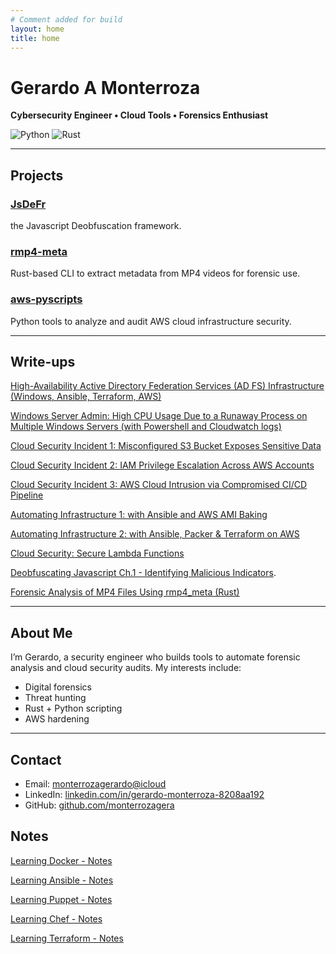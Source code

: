 ```yaml
---
# Comment added for build
layout: home
title: home
---
```


# Gerardo A Monterroza

**Cybersecurity Engineer • Cloud Tools • Forensics Enthusiast**

![Python](https://img.shields.io/badge/Python-3.10-blue?logo=python)
![Rust](https://img.shields.io/badge/Rust-🦀%20Rust-orange?style=flat&logo=rust)

---

## Projects

### [JsDeFr](https://github.com/monterrozagera/JSDeFr)
the Javascript Deobfuscation framework.

### [rmp4-meta](https://github.com/monterrozagera/rmp4_meta)
Rust-based CLI to extract metadata from MP4 videos for forensic use.

### [aws-pyscripts](https://github.com/monterrozagera/aws-pyscripts)
Python tools to analyze and audit AWS cloud infrastructure security.

---

## Write-ups

[High-Availability Active Directory Federation Services (AD FS) Infrastructure (Windows, Ansible, Terraform, AWS)](./ad-fs.markdown)

[Windows Server Admin: High CPU Usage Due to a Runaway Process on Multiple Windows Servers (with Powershell and Cloudwatch logs)](./win-admin-1.markdown)

[Cloud Security Incident 1: Misconfigured S3 Bucket Exposes Sensitive Data](./cloud-scenario-1.markdown)

[Cloud Security Incident 2: IAM Privilege Escalation Across AWS Accounts](./cloud-scenario-2.markdown)

[Cloud Security Incident 3: AWS Cloud Intrusion via Compromised CI/CD Pipeline](./cloud-scenario-3.markdown)

[Automating Infrastructure 1: with Ansible and AWS AMI Baking](./automating-aws-ami.markdown)

[Automating Infrastructure 2: with Ansible, Packer & Terraform on AWS](./automating-aws2.markdown)

[Cloud Security: Secure Lambda Functions](./cloud-security-secure-lambda-functions.markdown)

[Deobfuscating Javascript Ch.1 - Identifying Malicious Indicators](./deobufscating-javascript1.html).

[Forensic Analysis of MP4 Files Using rmp4_meta (Rust)](./forensic-analysis-mp4-files.markdown)

---

## About Me

I’m Gerardo, a security engineer who builds tools to automate forensic analysis and cloud security audits. My interests include:
- Digital forensics
- Threat hunting
- Rust + Python scripting
- AWS hardening

---

## Contact

- Email: [monterrozagerardo@icloud](mailto:monterrozagerardo@icloud.com)  
- LinkedIn: [linkedin.com/in/gerardo-monterroza-8208aa192](https://www.linkedin.com/in/gerardo-monterroza-8208aa192)  
- GitHub: [github.com/monterrozagera](https://github.com/monterrozagera)

## Notes

[Learning Docker - Notes](./Learning-Docker/Learning%20Docker.html)

[Learning Ansible - Notes](./Learning-Docker/Learning%20Ansible.html)

[Learning Puppet - Notes](./Learning-Docker/Learning%20Puppet.html)

[Learning Chef - Notes](./Learning-Docker/Learning%20Chef.html)

[Learning Terraform - Notes](./notes/learning-terraform.markdown)